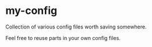 my-config
=========

Collection of various config files worth saving somewhere.

Feel free to reuse parts in your own config files.
